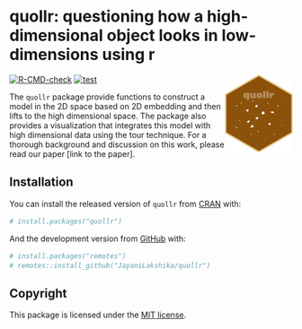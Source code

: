 
<!-- README.md is generated from README.Rmd. Please edit that file -->

# quollr: questioning how a high-dimensional object looks in low-dimensions using r

<img src="man/figures/logo.png" align="right" height="139" alt="" />

<!-- badges: start -->

[![R-CMD-check](https://github.com/JayaniLakshika/quollr/workflows/R-CMD-check.yaml/badge.svg)](https://github.com/JayaniLakshika/quollr/workflows/R-CMD-check)
[![test](https://github.com/JayaniLakshika/quollr/workflows/test-coverage.yaml/badge.svg)](https://github.com/JayaniLakshika/quollr/workflows/test-coverage.yaml)
<!-- badges: end -->

The `quollr` package provide functions to construct a model in the 2D
space based on 2D embedding and then lifts to the high dimensional
space. The package also provides a visualization that integrates this
model with high dimensional data using the tour technique. For a
thorough background and discussion on this work, please read our paper
\[link to the paper\].

## Installation

You can install the released version of `quollr` from
[CRAN](https://CRAN.R-project.org) with:

``` r
# install.packages("quollr")
```

And the development version from [GitHub](https://github.com/) with:

``` r
# install.packages("remotes")
# remotes::install_github("JayaniLakshika/quollr")
```

## Copyright

This package is licensed under the [MIT
license](https://github.com/JayaniLakshika/quollr/LICENSE.md).
